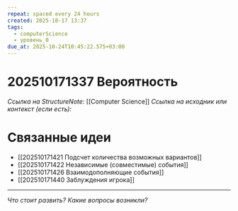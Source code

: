 ```yaml
---
repeat: spaced every 24 hours
created: 2025-10-17 13:37
tags:
  - computerScience
  - уровень_0
due_at: 2025-10-24T10:45:22.575+03:00
---
```

# 202510171337 Вероятность

*Ссылка на StructureNote:* [[Computer Science]]
*Ссылка на исходник или контекст (если есть):*

# Связанные идеи

- [[202510171421 Подсчет количества возможных вариантов]]
- [[202510171422 Независимые (совместимые) события]]
- [[202510171426 Взаимодополняющие события]]
- [[202510171440 Заблуждения игрока]]

---

*Что стоит развить? Какие вопросы возникли?*
